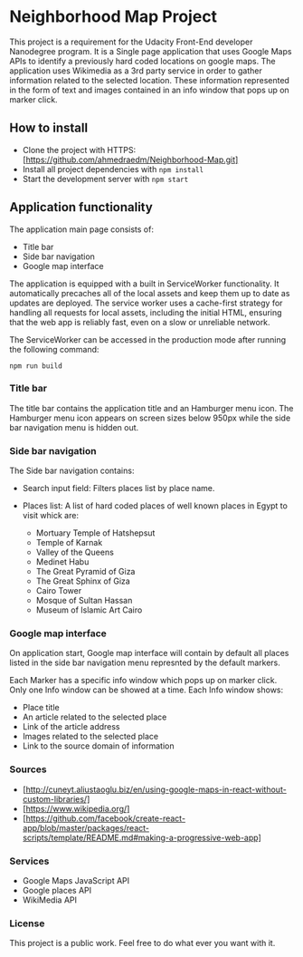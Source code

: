 # Neighborhood Map Project

This project is a requirement for the Udacity Front-End developer Nanodegree program. It is a Single page application that uses Google Maps APIs to identify a previously hard coded locations on google maps. The application uses Wikimedia as a 3rd party service in order to gather information related to the selected location. These information represented in the form of text and images contained in an info window that pops up on marker click.  

## How to install

* Clone the project with HTTPS: [https://github.com/ahmedraedm/Neighborhood-Map.git]
* Install all project dependencies with `npm install`
* Start the development server with `npm start`

## Application functionality

The application main page consists of:

* Title bar
* Side bar navigation
* Google map interface

The application is equipped with a built in ServiceWorker functionality. It automatically precaches all of the local assets and keep them up to date as updates are deployed. The service worker uses a cache-first strategy for handling all requests for local assets, including the initial HTML, ensuring that the web app is reliably fast, even on a slow or unreliable network.

The ServiceWorker can be accessed in the production mode after running the following command:

`npm run build`

### Title bar

The title bar contains the application title and an Hamburger menu icon. The Hamburger menu icon appears on screen sizes below 950px while the side bar navigation menu is hidden out.

### Side bar navigation

The Side bar navigation contains:

* Search input field: Filters places list by place name.
* Places list: A list of hard coded places of well known places in Egypt to visit whick are:

    * Mortuary Temple of Hatshepsut
    * Temple of Karnak
    * Valley of the Queens
    * Medinet Habu
    * The Great Pyramid of Giza
    * The Great Sphinx of Giza
    * Cairo Tower
    * Mosque of Sultan Hassan
    * Museum of Islamic Art Cairo

### Google map interface

On application start, Google map interface will contain by default all places listed in the side bar navigation menu represnted by the default markers. 

Each Marker has a specific info window which pops up on marker click. Only one Info window can be showed at a time. Each Info window shows:
* Place title
* An article related to the selected place
* Link of the article address
* Images related to the selected place
* Link to the source domain of information

### Sources

* [http://cuneyt.aliustaoglu.biz/en/using-google-maps-in-react-without-custom-libraries/]
* [https://www.wikipedia.org/]
* [https://github.com/facebook/create-react-app/blob/master/packages/react-scripts/template/README.md#making-a-progressive-web-app]

### Services

* Google Maps JavaScript API
* Google places API
* WikiMedia API

### License

This project is a public work. Feel free to do what ever you want with it.